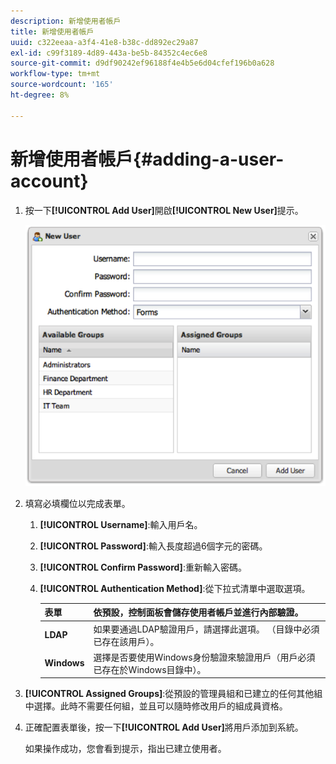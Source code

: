```yaml
---
description: 新增使用者帳戶
title: 新增使用者帳戶
uuid: c322eeaa-a3f4-41e8-b38c-dd892ec29a87
exl-id: c99f3189-4d89-443a-be5b-84352c4ec6e8
source-git-commit: d9df90242ef96188f4e4b5e6d04cfef196b0a628
workflow-type: tm+mt
source-wordcount: '165'
ht-degree: 8%

---
```


# 新增使用者帳戶{#adding-a-user-account}

1. 按一下&#x200B;**[!UICONTROL Add User]**&#x200B;開啟&#x200B;**[!UICONTROL New User]**&#x200B;提示。

   ![](assets/add_user_account.png)

1. 填寫必填欄位以完成表單。
   1. **[!UICONTROL Username]**:輸入用戶名。
   1. **[!UICONTROL Password]**:輸入長度超過6個字元的密碼。
   1. **[!UICONTROL Confirm Password]**:重新輸入密碼。
   1. **[!UICONTROL Authentication Method]**:從下拉式清單中選取選項。

      | **表單** | 依預設，控制面板會儲存使用者帳戶並進行內部驗證。 |
      |---|---|
      | **LDAP** | 如果要通過LDAP驗證用戶，請選擇此選項。 （目錄中必須已存在該用戶）。 |
      | **Windows** | 選擇是否要使用Windows身份驗證來驗證用戶（用戶必須已存在於Windows目錄中）。 |

1. **[!UICONTROL Assigned Groups]**:從預設的管理員組和已建立的任何其他組中選擇。此時不需要任何組，並且可以隨時修改用戶的組成員資格。
1. 正確配置表單後，按一下&#x200B;**[!UICONTROL Add User]**&#x200B;將用戶添加到系統。

   如果操作成功，您會看到提示，指出已建立使用者。

